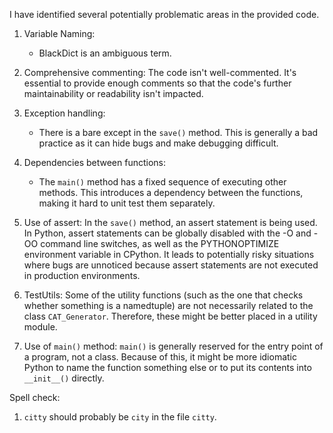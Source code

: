 I have identified several potentially problematic areas in the provided code. 

1. Variable Naming:
    - BlackDict is an ambiguous term.
    
2. Comprehensive commenting: The code isn't well-commented. It's essential to provide enough comments so that the code's further maintainability or readability isn't impacted.

3. Exception handling:
    - There is a bare except in the `save()` method. This is generally a bad practice as it can hide bugs and make debugging difficult.

4. Dependencies between functions:
    - The `main()` method has a fixed sequence of executing other methods. This introduces a dependency between the functions, making it hard to unit test them separately.


5. Use of assert: In the `save()` method, an assert statement is being used. In Python, assert statements can be globally disabled with the -O and -OO command line switches, as well as the PYTHONOPTIMIZE environment variable in CPython. It leads to potentially risky situations where bugs are unnoticed because assert statements are not executed in production environments.

6. TestUtils: Some of the utility functions (such as the one that checks whether something is a namedtuple) are not necessarily related to the class `CAT_Generator`. Therefore, these might be better placed in a utility module.

7. Use of `main()` method: `main()` is generally reserved for the entry point of a program, not a class. Because of this, it might be more idiomatic Python to name the function something else or to put its contents into `__init__()` directly.

Spell check:

1. `citty` should probably be `city` in the file `citty`.